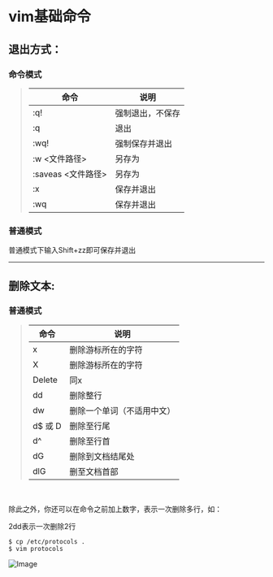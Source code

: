 # vim基础命令

## 退出方式：

### 命令模式

> 命令 |说明
> ---|---
> :q! | 强制退出，不保存
> :q | 退出
> :wq! | 强制保存并退出
> :w <文件路径> | 另存为
> :saveas <文件路径> | 另存为
> :x | 保存并退出
> :wq | 保存并退出

### 普通模式

普通模式下输入Shift+zz即可保存并退出

---

## 删除文本:

### 普通模式

> 命令 | 说明
> --- | ---
> x | 删除游标所在的字符
> X | 删除游标所在的字符
> Delete | 同x
> dd |  删除整行
> dw | 删除一个单词（不适用中文）
> d$ 或 D | 删除至行尾
> d^ |删除至行首
> dG | 删除到文档结尾处
> dlG | 删至文档首部

</br>

除此之外，你还可以在命令之前加上数字，表示一次删除多行，如：

2dd表示一次删除2行


```
$ cp /etc/protocols .
$ vim protocols
```
![Image](https://doc.shiyanlou.com/document-uid49570labid16timestamp1491030616700.png/wm)
